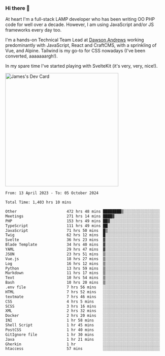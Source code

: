 ### Hi there 👋

<!--
**JamesNock/JamesNock** is a ✨ _special_ ✨ repository because its `README.md` (this file) appears on your GitHub profile.

Here are some ideas to get you started:

- 🔭 I’m currently working on ...
- 🌱 I’m currently learning ...
- 👯 I’m looking to collaborate on ...
- 🤔 I’m looking for help with ...
- 💬 Ask me about ...
- 📫 How to reach me: ...
- 😄 Pronouns: ...
- ⚡ Fun fact: ...
-->
At heart I'm a full-stack LAMP developer who has been writing OO PHP code for well over a decade. However, I am using JavaScript and/or JS frameworks every day too.

I'm a hands-on Technical Team Lead at [Dawson Andrews](https://www.dawsonandrews.com/) working predominantly with JavaScript, React and CraftCMS, with a sprinkling of Vue, and Alpine. Tailwind is my go-to for CSS nowadays (I've been converted, aaaaaaargh!).

In my spare time I've started playing with SvelteKit (it's very, very, nice!).

<a href="https://app.daily.dev/h2onock"><img src="https://api.daily.dev/devcards/v2/XQraFlxE3JPWOlcSuOB2K.png?type=default&r=18u" width="356" alt="James's Dev Card"/></a>

<!--START_SECTION:waka-->

```txt
From: 13 April 2023 - To: 05 October 2024

Total Time: 1,403 hrs 10 mins

Other                      472 hrs 48 mins ████████▒░░░░░░░░░░░░░░░░   33.70 %
Meetings                   271 hrs 14 mins ████▓░░░░░░░░░░░░░░░░░░░░   19.33 %
PHP                        153 hrs 49 mins ██▓░░░░░░░░░░░░░░░░░░░░░░   10.97 %
TypeScript                 111 hrs 49 mins ██░░░░░░░░░░░░░░░░░░░░░░░   07.97 %
JavaScript                 71 hrs 50 mins  █▒░░░░░░░░░░░░░░░░░░░░░░░   05.12 %
Twig                       62 hrs 12 mins  █░░░░░░░░░░░░░░░░░░░░░░░░   04.43 %
Svelte                     36 hrs 23 mins  ▓░░░░░░░░░░░░░░░░░░░░░░░░   02.59 %
Blade Template             34 hrs 40 mins  ▓░░░░░░░░░░░░░░░░░░░░░░░░   02.47 %
YAML                       29 hrs 47 mins  ▓░░░░░░░░░░░░░░░░░░░░░░░░   02.12 %
JSON                       23 hrs 51 mins  ▒░░░░░░░░░░░░░░░░░░░░░░░░   01.70 %
Vue.js                     18 hrs 27 mins  ▒░░░░░░░░░░░░░░░░░░░░░░░░   01.32 %
Log                        16 hrs 12 mins  ▒░░░░░░░░░░░░░░░░░░░░░░░░   01.16 %
Python                     13 hrs 59 mins  ▒░░░░░░░░░░░░░░░░░░░░░░░░   01.00 %
Markdown                   11 hrs 17 mins  ▒░░░░░░░░░░░░░░░░░░░░░░░░   00.80 %
Text                       10 hrs 54 mins  ▒░░░░░░░░░░░░░░░░░░░░░░░░   00.78 %
Bash                       10 hrs 20 mins  ▒░░░░░░░░░░░░░░░░░░░░░░░░   00.74 %
.env file                  7 hrs 56 mins   ░░░░░░░░░░░░░░░░░░░░░░░░░   00.57 %
HTML                       7 hrs 52 mins   ░░░░░░░░░░░░░░░░░░░░░░░░░   00.56 %
textmate                   7 hrs 46 mins   ░░░░░░░░░░░░░░░░░░░░░░░░░   00.55 %
CSS                        4 hrs 5 mins    ░░░░░░░░░░░░░░░░░░░░░░░░░   00.29 %
SCSS                       3 hrs 16 mins   ░░░░░░░░░░░░░░░░░░░░░░░░░   00.23 %
XML                        2 hrs 32 mins   ░░░░░░░░░░░░░░░░░░░░░░░░░   00.18 %
Docker                     2 hrs 20 mins   ░░░░░░░░░░░░░░░░░░░░░░░░░   00.17 %
INI                        1 hr 58 mins    ░░░░░░░░░░░░░░░░░░░░░░░░░   00.14 %
Shell Script               1 hr 45 mins    ░░░░░░░░░░░░░░░░░░░░░░░░░   00.12 %
PostCSS                    1 hr 40 mins    ░░░░░░░░░░░░░░░░░░░░░░░░░   00.12 %
GitIgnore file             1 hr 30 mins    ░░░░░░░░░░░░░░░░░░░░░░░░░   00.11 %
Java                       1 hr 21 mins    ░░░░░░░░░░░░░░░░░░░░░░░░░   00.10 %
Gherkin                    1 hr            ░░░░░░░░░░░░░░░░░░░░░░░░░   00.07 %
htaccess                   57 mins         ░░░░░░░░░░░░░░░░░░░░░░░░░   00.07 %
```

<!--END_SECTION:waka-->
